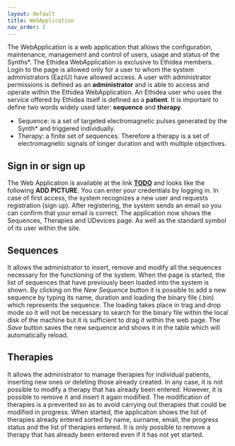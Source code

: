 ```yaml
---
layout: default
title: WebApplication
nav_order: 2
---
```


The WebApplication is a web application that allows the configuration, maintenance, management and control of users, usage and status of the Synths*. The Ethidea WebApplication is exclusive to Ethidea members. Login to the page is allowed only for a user to whom the system administrators (EaziU) have allowed access. A user with administrator permissions is defined as an **administrator** and is able to access and operate within the Ethidea WebApplication. An Ethidea user who uses the service offered by Ethidea itself is defined as a **patient**. It is important to define two words widely used later: **sequence** and **therapy**.
* Sequence: is a set of targeted electromagnetic pulses generated by the Synth* and triggered individually.
* Therapy: a finite set of sequences. Therefore a therapy is a set of electromagnetic signals of longer duration and with multiple objectives.

## Sign in or sign up
The Web Application is available at the link **[TODO](TODO)** and looks like the following **ADD PICTURE**. You can enter your credentials by logging in. In case of first access, the system recognizes a new user and requests registration (sign up). After registering, the system sends an email so you can confirm that your email is correct. The application now shows the Sequences, Therapies and UDevices page. As well as the standard symbol of its user within the site.

## Sequences
It allows the administrator to insert, remove and modify all the sequences necessary for the functioning of the system. When the page is started, the list of sequences that have previously been loaded into the system is shown. By clicking on the *New Sequence* button it is possible to add a new sequence by typing its name, duration and loading the binary file (.bin) which represents the sequence. The loading takes place in trag and drop mode so it will not be necessary to search for the binary file within the local disk of the machine but it is sufficient to drag it within the web page. The *Save* button saves the new sequence and shows it in the table which will automatically reload.

## Therapies
It allows the administrator to manage therapies for individual patients, inserting new ones or deleting those already created. In any case, it is not possible to modify a therapy that has already been entered. However, it is possible to remove it and insert it again modified. The modification of therapies is a prevented so as to avoid carrying out therapies that could be modified in progress. When started, the application shows the list of therapies already entered sorted by name, surname, email, the progress status and the list of therapies entered. It is only possible to remove a therapy that has already been entered even if it has not yet started.
